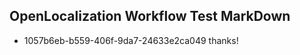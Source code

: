 ## OpenLocalization Workflow Test MarkDown
* 1057b6eb-b559-406f-9da7-24633e2ca049 thanks!

<!--HONumber=Jul16_HO2-->


